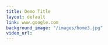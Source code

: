 ```yaml
---
title: Demo Title
layout: default
link: www.google.com
background_image: "/images/home3.jpg"
video_url:
---
```


